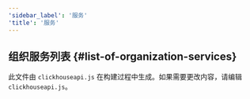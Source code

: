 ```yaml
---
'sidebar_label': '服务'
'title': '服务'
---
```


## 组织服务列表 {#list-of-organization-services}

此文件由 `clickhouseapi.js` 在构建过程中生成。如果需要更改内容，请编辑 `clickhouseapi.js`。
